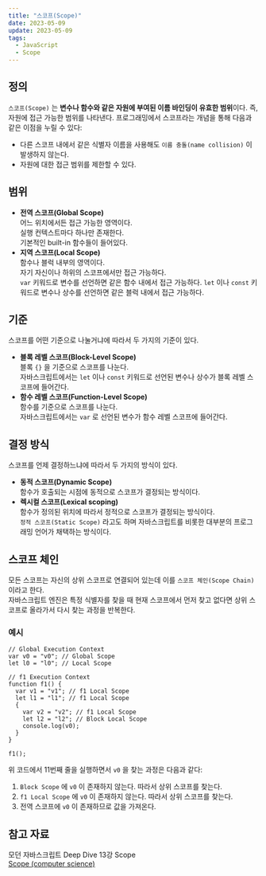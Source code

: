```yaml
---
title: "스코프(Scope)"
date: 2023-05-09
update: 2023-05-09
tags:
  - JavaScript
  - Scope
---
```


## 정의
`스코프(Scope)` 는 **변수나 함수와 같은 자원에 부여된 이름 바인딩이 유효한 범위**이다. 즉, 자원에 접근 가능한 범위를 나타낸다. 프로그래밍에서 스코프라는 개념을 통해 다음과 같은 이점을 누릴 수 있다:
- 다른 스코프 내에서 같은 식별자 이름을 사용해도 `이름 충돌(name collision)` 이 발생하지 않는다.
- 자원에 대한 접근 범위를 제한할 수 있다.

## 범위
- **전역 스코프(Global Scope)**  
어느 위치에서든 접근 가능한 영역이다.  
실행 컨텍스트마다 하나만 존재한다.  
기본적인 built-in 함수들이 들어있다.  
- **지역 스코프(Local Scope)**  
함수나 블럭 내부의 영역이다.  
자기 자신이나 하위의 스코프에서만 접근 가능하다.  
`var` 키워드로 변수를 선언하면 같은 함수 내에서 접근 가능하다.
`let` 이나 `const` 키워드로 변수나 상수를 선언하면 같은 블럭 내에서 접근 가능하다.

## 기준
스코프를 어떤 기준으로 나눌거냐에 따라서 두 가지의 기준이 있다.

- **블록 레벨 스코프(Block-Level Scope)**  
블록 `{}` 을 기준으로 스코프를 나눈다.  
자바스크립트에서는 `let` 이나 `const` 키워드로 선언된 변수나 상수가 블록 레벨 스코프에 들어간다.
- **함수 레벨 스코프(Function-Level Scope)**  
함수를 기준으로 스코프를 나눈다.  
자바스크립트에서는 `var` 로 선언된 변수가 함수 레벨 스코프에 들어간다.

## 결정 방식
스코프를 언제 결정하느냐에 따라서 두 가지의 방식이 있다.

- **동적 스코프(Dynamic Scope)**  
함수가 호출되는 시점에 동적으로 스코프가 결정되는 방식이다.
- **렉시컬 스코프(Lexical scoping)**  
함수가 정의된 위치에 따라서 정적으로 스코프가 결정되는 방식이다.  
`정적 스코프(Static Scope)` 라고도 하며 자바스크립트를 비롯한 대부분의 프로그래밍 언어가 채택하는 방식이다.

## 스코프 체인
모든 스코프는 자신의 상위 스코프로 연결되어 있는데 이를 `스코프 체인(Scope Chain)` 이라고 한다.  
자바스크립트 엔진은 특정 식별자를 찾을 때 현재 스코프에서 먼저 찾고 없다면 상위 스코프로 올라가서 다시 찾는 과정을 반복한다.

### 예시
```js{12}
// Global Execution Context
var v0 = "v0"; // Global Scope
let l0 = "l0"; // Local Scope

// f1 Execution Context
function f1() {
  var v1 = "v1"; // f1 Local Scope
  let l1 = "l1"; // f1 Local Scope
  {
    var v2 = "v2"; // f1 Local Scope
    let l2 = "l2"; // Block Local Scope
    console.log(v0);
  }
}

f1();
```

위 코드에서 11번째 줄을 실행하면서 `v0` 을 찾는 과정은 다음과 같다:  

1. `Block Scope` 에 `v0` 이 존재하지 않는다. 따라서 상위 스코프를 찾는다.
2. `f1 Local Scope` 에 `v0` 이 존재하지 않는다. 따라서 상위 스코프를 찾는다.
3. 전역 스코프에 `v0` 이 존재하므로 값을 가져온다.

## 참고 자료
모던 자바스크립트 Deep Dive 13강 Scope  
[Scope (computer science)](https://en.wikipedia.org/wiki/Scope_(computer_science))  